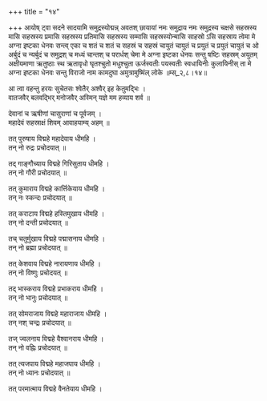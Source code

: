 +++
title = "१४"

+++
आयोष् ट्वा सदने सादयामि समुद्रस्योद्मन्न् अवतश् छायायां नमः समुद्राय नमः समुद्रस्य चक्षसे सहस्रस्य मासि सहस्रस्य प्रमासि सहस्रस्य प्रतिमासि सहस्रस्य सम्मासि सहस्रस्योन्मासि साहस्रो ऽसि सहस्राय त्वेमा मे अग्ना इष्टका धेनवः सन्त्व् एका च शतं च शतं च सहस्रं च सहस्रं चायुतं चायुतं च प्रयुतं च प्रयुतं चायुतं च ओ अर्बुदं च न्यर्बुदं च समुद्रश् च मध्यं चान्तश् च परार्धश् चेमा मे अग्ना इष्टका धेनवः सन्तु षष्टिः सहस्रम् अयुतम् अक्षीयमाणा ऋतुष्ठाः स्थ ऋतावृधो घृतश्चुतो मधुश्चुता ऊर्जस्वतीः पयस्वतीः स्वधायिनीः कुलायिनीस् ता मे अग्ना इष्टका धेनवः सन्तु विराजो नाम कामदुघा अमुत्रामुष्मिंल् लोके ॥म्स्_२,८।१४॥  
    
  
आ त्वा वहन्तु हरयः सुचेतसः श्वेतैर् अश्वैर् इह केतुमद्भिः ।  
वातजवैर् बलवद्भिर् मनोजवैर् अस्मिन् यज्ञे मम हव्याय शर्व ॥  
    
देवानां च ऋषीणां चासुराणां च पूर्वजम् ।  
महादेवं सहस्राक्षं शिवम् आवाहयाम्य् अहम् ॥  
    
तत् पुरुषाय विद्महे महादेवाय धीमहि ।  
तन् नो रुद्रः प्रचोदयात् ॥  
    
तद् गाङ्गौच्याय विद्महे गिरिसुताय धीमहि ।  
तन् नो गौरी प्रचोदयात् ॥  
    
तत् कुमाराय विद्महे कार्त्तिकेयाय धीमहि ।  
तन् नः स्कन्दः प्रचोदयात् ॥  
    
तत् कराटाय विद्महे हस्तिमुखाय धीमहि ।  
तन् नो दन्ती प्रचोदयात् ॥  
    
तच् चतुर्मुखाय विद्महे पद्मासनाय धीमहि ।  
तन् नो ब्रह्मा प्रचोदयात् ॥  
    
तत् केशवाय विद्महे नारायणाय धीमहि ।  
तन् नो विष्णुः प्रचोदयत् ॥  
    
तद् भास्कराय विद्महे प्रभाकराय धीमहि ।  
तन् नो भानुः प्रचोदयात् ॥  
    
तत् सोमराजाय विद्महे महाराजाय धीमहि ।  
तन् नश् चन्द्रः प्रचोदयात् ॥  
    
तज् ज्वलनाय विद्महे वैश्वानराय धीमहि ।  
तन् नो वह्निः प्रचोदयात् ॥  
    
तत् त्यजपाय विद्महे महाजपाय धीमहि ।  
तन् नो ध्यानः प्रचोदयात् ॥  
    
तत् परमात्माय विद्महे वैनतेयाय धीमहि ।  